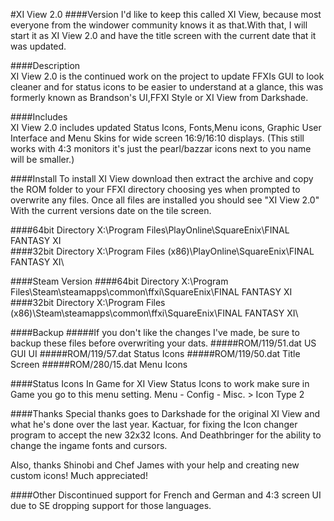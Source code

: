#XI View 2.0
####Version
I'd like to keep this called XI View, because most everyone 
from the windower community knows it as that.With that, I 
will start it as XI View 2.0 and have the title screen with
the current date that it was updated.

####Description  
XI View 2.0 is the continued work on the project to update 
FFXIs GUI to look cleaner and for status icons to be easier 
to understand at a glance, this was formerly known as 
Brandson's UI,FFXI Style or XI View from Darkshade.

####Includes  
XI View 2.0 includes updated Status Icons, Fonts,Menu icons, 
Graphic User Interface and Menu Skins for wide screen 16:9/16:10 
displays. (This still works with 4:3 monitors it's just the 
pearl/bazzar icons next to you name will be smaller.)

####Install
To install XI View download then extract the archive and copy the 
ROM folder to your FFXI directory choosing yes when prompted to 
overwrite any files. Once all files are installed you should see 
"XI View 2.0" With the current versions date on the tile screen.

####64bit Directory
X:\Program Files\PlayOnline\SquareEnix\FINAL FANTASY XI\
####32bit Directory
X:\Program Files (x86)\PlayOnline\SquareEnix\FINAL FANTASY XI\


####Steam Version
####64bit Directory
X:\Program Files\Steam\steamapps\common\ffxi\SquareEnix\FINAL FANTASY XI\
####32bit Directory
X:\Program Files (x86)\Steam\steamapps\common\ffxi\SquareEnix\FINAL FANTASY XI\

####Backup
#####If you don't like the changes I've made, be sure to backup these files before overwriting your dats.
#####ROM/119/51.dat US GUI UI
#####ROM/119/57.dat Status Icons
#####ROM/119/50.dat Title Screen
#####ROM/280/15.dat Menu Icons

####Status Icons
In Game for XI View Status Icons to work make sure in Game you go to this menu setting. 
Menu - Config - Misc. > Icon Type 2

####Thanks
Special thanks goes to Darkshade for the original XI View and what he's done over 
the last year. Kactuar, for fixing the Icon changer program to accept the new 
32x32 Icons. And Deathbringer for the ability to change the ingame fonts and cursors.

Also, thanks Shinobi and Chef James with your help and creating new custom icons! Much appreciated!

####Other
Discontinued support for French and German and 4:3 screen UI due to SE dropping support for those languages.
